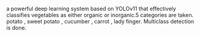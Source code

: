 a powerful deep learning system based on YOLOv11 that effectively classifies vegetables as either organic or inorganic.5 categories are taken. potato , sweet potato , cucumber , carrot , lady finger. Multiclass detection is done.
